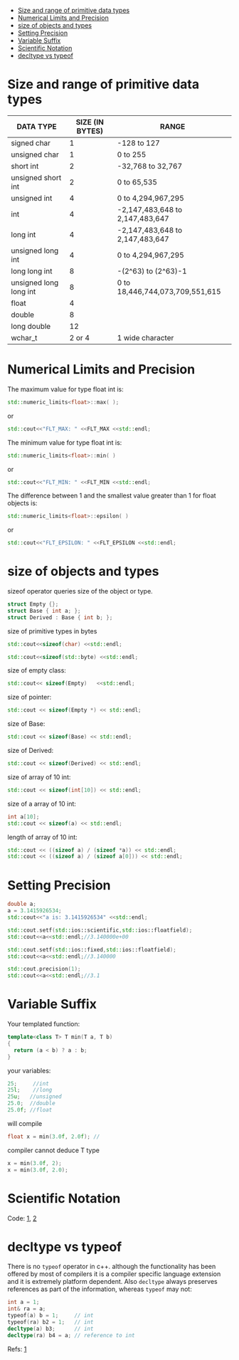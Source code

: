 - [Size and range of primitive data types](#size-and-range-of-primitive-data-types)
- [Numerical Limits and Precision](#numerical-limits-and-precision)
- [size of objects and types](#size-of-objects-and-types)
- [Setting Precision](#setting-precision)
- [Variable Suffix](#variable-suffix)
- [Scientific Notation](#scientific-notation)
- [decltype vs typeof](#decltype-vs-typeof)


# Size and range of primitive data types


|DATA TYPE    |SIZE (IN BYTES)     | RANGE  | 
|---|---|---| 
|signed char|                     1   |            -128 to 127   |
|unsigned char|                   1    |               0 to 255  |
|short int|                       2    |          -32,768 to 32,767|
|unsigned short int|              2    |               0 to 65,535|
|unsigned int|                    4    |           0 to 4,294,967,295|
|int  |                           4    |       -2,147,483,648 to 2,147,483,647|
|long int|                        4    |       -2,147,483,648 to 2,147,483,647|
|unsigned long int|               4    |       0 to 4,294,967,295|
|long long int|                   8    |           -(2^63) to (2^63)-1|
|unsigned long long int   |          8     |          0 to 18,446,744,073,709,551,615|
|float |                          4     |  |
|double|                          8     |  |
|long double|                     12    |   |
|wchar_t |                        2 or 4 |             1 wide character|


# Numerical Limits and Precision 

The maximum value for type float int is:  
```cpp
std::numeric_limits<float>::max( );
```
or

```cpp
std::cout<<"FLT_MAX: " <<FLT_MAX <<std::endl;
```


The minimum value for type float int is:
```cpp
std::numeric_limits<float>::min( )
```
or
```cpp
std::cout<<"FLT_MIN: " <<FLT_MIN <<std::endl;
```

The difference between 1 and the smallest value greater than 1 for float objects is:
```cpp
std::numeric_limits<float>::epsilon( )
```
or
```cpp
std::cout<<"FLT_EPSILON: " <<FLT_EPSILON <<std::endl;
```
# size of objects and types
sizeof operator queries size of the object or type.

```cpp
struct Empty {};
struct Base { int a; };
struct Derived : Base { int b; };
```

size of primitive types in bytes
```cpp
std::cout<<sizeof(char) <<std::endl;

std::cout<<sizeof(std::byte) <<std::endl;
```



size of empty class:
```cpp
std::cout<< sizeof(Empty)   <<std::endl;
```

size of pointer:
```cpp
std::cout << sizeof(Empty *) << std::endl;
```

size of Base:
```cpp
std::cout << sizeof(Base) << std::endl;
```

size of Derived:
```cpp
std::cout << sizeof(Derived) << std::endl;
```

size of array of 10 int:
```cpp
std::cout << sizeof(int[10]) << std::endl;
```

size of a array of 10 int:

```cpp
int a[10];
std::cout << sizeof(a) << std::endl;
```

length of array of 10 int:
```cpp
std::cout << ((sizeof a) / (sizeof *a)) << std::endl;
std::cout << ((sizeof a) / (sizeof a[0])) << std::endl;
```



# Setting Precision
```cpp
double a;
a = 3.1415926534;
std::cout<<"a is: 3.1415926534" <<std::endl;

std::cout.setf(std::ios::scientific,std::ios::floatfield);
std::cout<<a<<std::endl;//3.140000e+00

std::cout.setf(std::ios::fixed,std::ios::floatfield);
std::cout<<a<<std::endl;//3.140000

std::cout.precision(1);
std::cout<<a<<std::endl;//3.1
```



# Variable Suffix
Your templated function:

```cpp
template<class T> T min(T a, T b)
{
  return (a < b) ? a : b;
}
```
your variables:
```cpp
25;     //int
25l;    //long
25u;   //unsigned
25.0;  //double
25.0f; //float
```

will compile
```cpp
float x = min(3.0f, 2.0f); // 
```
compiler cannot deduce T type
```cpp
x = min(3.0f, 2);
x = min(3.0f, 2.0);
```



# Scientific Notation
Code: [1](src/data_type_info.cpp), [2](src/primitive_data_types_numerical_limits_accuracy.cpp)
   
   
# decltype vs typeof
There is no `typeof` operator in c++. although the functionality has been offered by most of compilers it is a compiler specific language extension and it is extremely platform dependent. Also `decltype` always preserves references as part of the information, whereas `typeof` may not:
```cpp
int a = 1;
int& ra = a;
typeof(a) b = 1;     // int
typeof(ra) b2 = 1;   // int
decltype(a) b3;      // int
decltype(ra) b4 = a; // reference to int
```



Refs: [1](https://stackoverflow.com/questions/14130774/difference-between-decltype-and-typeof)   

